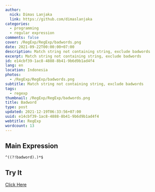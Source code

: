 ```yaml
---
author:
  nick: Dimas Lanjaka
  link: https://github.com/dimaslanjaka
categories:
  - programming
  - regular expression
comments: false
cover: /RegExp/RegExp/badwords.png
date: 2021-09-22T00:00:00+07:00
description: Match string not containing string, exclude badwords
excerpt: Match string not containing string, exclude badwords
id: e14cbf39-1ac8-4888-8b41-9b6d9b1ad4f4
lang: en
location: Indonesia
photos:
  - /RegExp/RegExp/badwords.png
subtitle: Match string not containing string, exclude badwords
tags:
  - regexp
thumbnail: /RegExp/RegExp/badwords.png
title: Badword
type: post
updated: 2021-12-19T06:33:56+07:00
uuid: e14cbf39-1ac8-4888-8b41-9b6d9b1ad4f4
webtitle: RegExp
wordcount: 13
---
```


<!--toc-->

## Main Expression
```regexp {#regexp-main}
^((?!badword).)*$
```

## Try It
[Click Here](https://www.regextester.com/15)

<!-- script /RegExp/RegExp/badwords.js -->
